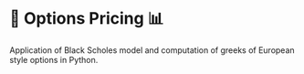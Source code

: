 #  :briefcase: Options Pricing :bar_chart:

Application of Black Scholes model and computation of greeks of European style options in Python.
